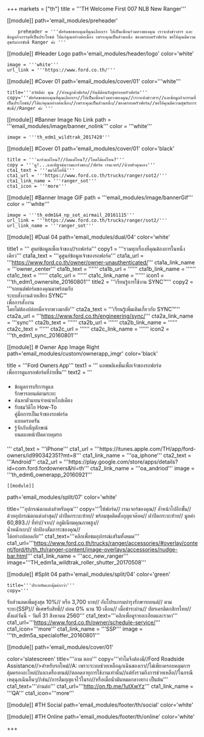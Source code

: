 +++
markets = ["th"]
title = '''TH Welcome First 007 NLB New Ranger'''

[[module]]
path='email_modules/preheader'


		preheader = '''ฟอร์ดขอขอบคุณที่คุณเลือกเรา ให้เป็นเพื่อนร่วมทางของคุณ เราจะส่งข่าวสาร และข้อมูลกิจกรรมที่เป็นประโยชน์ ให้แก่คุณอย่างต่อเนื่อง เพราะคุณเป็นส่วนหนึ่ง ของครอบครัวฟอร์ด ขอให้คุณมีความสุขกับการขับขี่ Ranger ค่ะ '''

[[module]] #Header Logo
path='email_modules/header/logo'
color='white'

	image = '''white'''
	url_link = '''https://www.ford.co.th/'''

[[module]] #Cover 01
path='email_modules/cover/01'
color='''white'''

	title='''สวัสดีค่ะ คุณ //ท่านลูกค้าฟอร์ด//ยินดีต้อนรับสู่ครอบครัวฟอร์ด'''
	copy='''ฟอร์ดขอขอบคุณที่คุณเลือกเรา//ให้เป็นเพื่อนร่วมทางของคุณ//เราจะส่งข่าวสาร//และข้อมูลกิจกรรมที่เป็นประโยชน์//ให้แก่คุณอย่างต่อเนื่อง//เพราะคุณเป็นส่วนหนึ่ง//ของครอบครัวฟอร์ด//ขอให้คุณมีความสุขกับการขับขี่//Ranger ค่ะ '''


[[module]] #Banner Image No Link
path = '''email_modules/image/banner_nolink'''
color = '''white'''

	image = '''th_edm1_wildtrak_2017420'''



[[module]] #Cover 01
path='email_modules/cover/01'
color='black'

	title = '''แกร่งแค่ไหน?//อึดแค่ไหน?//โหดได้แค่ไหน?'''
	copy = '''ดู!...และพิสูจน์ความแกร่งของ//ฟอร์ด เรนเจอร์//ด้วยตัวคุณเอง'''
	cta1_text = '''ชมวิดีโอที่นี่'''
	cta1_url = '''https://www.ford.co.th/trucks/ranger/sot2/'''
	cta1_link_name = '''ranger_sot'''
	cta1_icon = '''more'''
    
    
[[module]] #Banner Image GIF
path = '''email_modules/image/bannerGif'''
color = '''white'''

	image = '''th_edm1&4_np_sot_airmail_20161115'''
	url_link = '''https://www.ford.co.th/trucks/ranger/sot2/'''
	url_link_name = '''ranger_sot'''




[[module]] #Dual 04
path='email_modules/dual/04'
color='white'

title1 = ''' ศูนย์ข้อมูลเพื่อเจ้าของ//รถฟอร์ด'''
	copy1 = '''รวมทุกเรื่องที่คุณต้องการในหนึ่งเดียว'''
	cta1a_text = '''ดูศูนย์ข้อมูลเจ้าของรถฟอร์ด'''
	cta1a_url = '''https://www.ford.co.th/owner/owner-unauthenticated/'''
	cta1a_link_name = '''owner_center'''
	cta1b_text = ''''''
	cta1b_url = ''''''
	cta1b_link_name = ''''''
	cta1c_text = ''''''
	cta1c_url = ''''''
	cta1c_link_name = ''''''
	icon1 = '''th_edm1_ownersite_20160801'''
	title2 = '''เรียนรู้การใช้งาน SYNC&trade;'''
    copy2 = '''รถยนต์ฟอร์ดของคุณมาพร้อมกับ<br />ระบบสั่งงานด้วยเสียง SYNC&trade;<br />เพื่อการสั่งงาน<br />โดยไม่ต้องปล่อยมือจากพวงมาลัย'''
	cta2a_text = '''เรียนรู้เพิ่มเติมเกี่ยวกับ SYNC&trade;'''
	cta2a_url = '''https://www.ford.co.th/engineering/sync/'''
	cta2a_link_name = '''sync'''
	cta2b_text = ''''''
	cta2b_url = ''''''
	cta2b_link_name = ''''''
	cta2c_text = ''''''
	cta2c_url = ''''''
	cta2c_link_name = ''''''
	icon2 = '''th_edm1_sync_20160801'''

[[module]] # Owner App Image Right
path='email_modules/custom/ownerapp_imgr'
color='black'

title = '''<span style="font-family:Tahoma, Verdana, Sans-serif">Ford Owners App</span>'''
text1 = '''<span style="font-family:Tahoma, Verdana, Sans-serif">
<span style=" white-space:nowrap;">แอพพลิเคชั่นเพื่อเจ้าของรถฟอร์ด</span><br> 
<span style=" white-space:nowrap;">เพื่อการดูแลรถฟอร์ดที่ง่ายขึ้น</span></span>'''
text2 = '''<span style="font-family:Tahoma, Verdana, Sans-serif; font-Size: 14px">
<ul style="margin: 20px; padding: 0;">
<li><span style=" white-space:nowrap;">ข้อมูลการบริการดูแล<br>รักษารถยนต์ตามระยะ</span></li>
<li><span style=" white-space:nowrap;">ค้นหาตัวแทนจำหน่ายใกล้เคียง</span></li>
<li><span style=" white-space:nowrap;">รับชมวิดีโอ How-To <br>คู่มือการเป็นเจ้าของรถฟอร์ด<br>แบบครบครัน</span></li>
<li><span style=" white-space:nowrap;">รู้จักกับสัญลักษณ์<br>บนแผงหน้าปัดควบคุมรถ</span></li>
</ul>
</span>'''
	cta1_text = '''iPhone'''
	cta1_url = '''https://itunes.apple.com/TH/app/ford-owners/id990342351?mt=8'''
	cta1_link_name = '''oa_iphone'''
	cta2_text = '''Android'''
	cta2_url = '''https://play.google.com/store/apps/details?id=com.ford.fordowners&hl=th'''
	cta2_link_name = '''oa_andriod'''
	image = '''th_edm6_ownerapp_20160921'''

	[[module]]
path='email_modules/split/07'
color='white'

title='''อุปกรณ์ตกแต่งสำหรับคุณ'''
copy='''ให้ฟอร์ด//
เรนเจอร์ของคุณ//
ล้ำหน้าไปอีกขั้น//
ด้วยอุปกรณ์ตกแต่งล่าสุด//
ฝาปิดกระบะท้าย//
พร้อมชุดติดตั้งกุญแจล๊อค//
ฝาปิดกระบะท้าย//
มูลค่า 60,893.//
ที่ทำ//จาก//
อลูมิเนียมคุณภาพสูง//<br />
น้ำหนักเบา//
ปกป้องสัมภาระของคุณ//<br />
ได้อย่างปลอดภัย'''
cta1_text='''คลิกเพื่อชมอุปกรณ์เสริมทั้งหมด'''
cta1_url='''https://www.ford.co.th/trucks/ranger/accessories/#overlay/content/ford/th/th_th/ranger-content/image-overlays/accessories/nudge-bar.html'''
cta1_link_name = '''acc_new_ranger'''
image='''TH_edm1a_wildtrak_roller_shutter_20170508'''

[[module]] #Split 04
path='email_modules/split/04'
color='green'

	title='''ประหยัดและคุ้มค่ากว่า'''
	copy='''
รับส่วนลดเพิ่มสูงสุด 10%//
หรือ 3,700 บาท//
กับโปรแกรมบำรุงรักษารถยนต์//
ตามระยะ(SSP)//
พิเศษรับสิทธิ์//
ผ่อน 0% นาน 10 เดือน//
เมื่อชำระผ่าน//
บัตรเครดิตกสิกรไทย//
ตั้งแต่วันนี้ - วันที่ 31 สิงหาคม 2560'''
	cta1_text='''คลิกเพื่อดูรายละเอียดและราคา'''
cta1_url='''https://www.ford.co.th/owner/schedule-service/'''
cta1_icon='''more'''
cta1_link_name = '''SSP'''
image = '''th_edm5a_specialoffer_20160801'''

[[module]]
path='email_modules/cover/01'

color='slatescreen'
title='''ถาม ตอบ'''
copy='''ทำไมจึงต้องมี//Ford Roadside Assistance//>สำหรับรถใหม่//A: เพราะระบบช่วยเหลือฉุกเฉินของเรา//ไม่เพียงครอบคลุมการคุ้มครองอะไหล่//และเครื่องยนต์//ตลอดอายุการใช้งานเท่านั้น//แต่ยังรวมถึงการช่วยเหลือ//ในกรณีเหตุฉุกเฉินอื่นๆ//เช่น//การลืมกุญแจไว้ในรถ//หรือเมื่อน้ำมันหมดกลางทาง เป็นต้น'''
cta1_text='''อ่านต่อ'''
cta1_url='''http://on.fb.me/1utXwYz'''
cta1_link_name = '''QA'''
cta1_icon='''more'''


[[module]] #TH Social
path='email_modules/footer/th/social'
color='white'

[[module]] #TH Online
path='email_modules/footer/th/online'
color='white'

+++